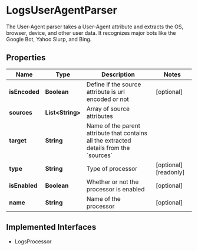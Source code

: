 

# LogsUserAgentParser

The User-Agent parser takes a User-Agent attribute and extracts the OS, browser, device, and other user data. It recognizes major bots like the Google Bot, Yahoo Slurp, and Bing.
## Properties

Name | Type | Description | Notes
------------ | ------------- | ------------- | -------------
**isEncoded** | **Boolean** | Define if the source attribute is url encoded or not |  [optional]
**sources** | **List&lt;String&gt;** | Array of source attributes | 
**target** | **String** | Name of the parent attribute that contains all the extracted details from the &#x60;sources&#x60; | 
**type** | **String** | Type of processor |  [optional] [readonly]
**isEnabled** | **Boolean** | Whether or not the processor is enabled |  [optional]
**name** | **String** | Name of the processor |  [optional]


## Implemented Interfaces

* LogsProcessor


